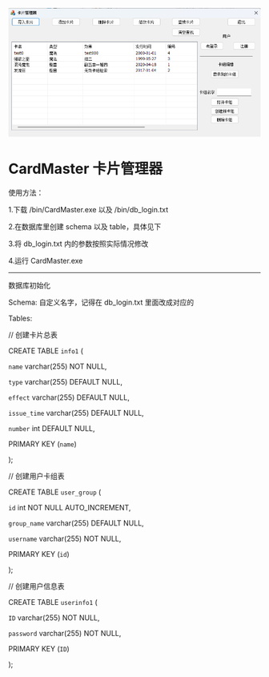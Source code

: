 ![预览图](README.png)
# CardMaster 卡片管理器

使用方法：

1.下载 /bin/CardMaster.exe 以及 /bin/db_login.txt

2.在数据库里创建 schema 以及 table，具体见下

3.将 db_login.txt 内的参数按照实际情况修改

4.运行 CardMaster.exe

----------------------------------------------------------

数据库初始化

Schema: 自定义名字，记得在 db_login.txt 里面改成对应的

Tables: 


// 创建卡片总表

CREATE TABLE `info1` (

  `name` varchar(255) NOT NULL,
  
  `type` varchar(255) DEFAULT NULL,
  
  `effect` varchar(255) DEFAULT NULL,
  
  `issue_time` varchar(255) DEFAULT NULL,
  
  `number` int DEFAULT NULL,
  
  PRIMARY KEY (`name`)
  
);


// 创建用户卡组表

CREATE TABLE `user_group` (

  `id` int NOT NULL AUTO_INCREMENT,
  
  `group_name` varchar(255) DEFAULT NULL,
  
  `username` varchar(255) NOT NULL,
  
  PRIMARY KEY (`id`)
  
);


// 创建用户信息表

CREATE TABLE `userinfo1` (

  `ID` varchar(255) NOT NULL,
  
  `password` varchar(255) NOT NULL,
  
  PRIMARY KEY (`ID`)
  
);
